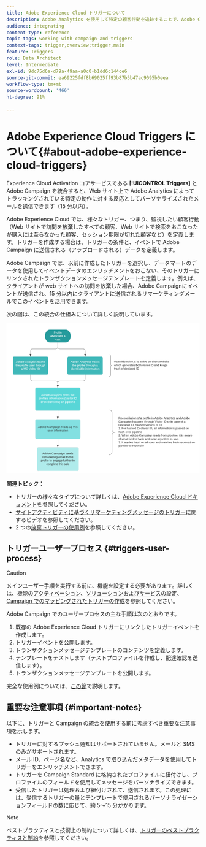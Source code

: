```yaml
---
title: Adobe Experience Cloud トリガーについて
description: Adobe Analytics を使用して特定の顧客行動を追跡することで、Adobe Campaign で顧客にパーソナライズされたメールを送信できるようになりました。
audience: integrating
content-type: reference
topic-tags: working-with-campaign-and-triggers
context-tags: trigger,overview;trigger,main
feature: Triggers
role: Data Architect
level: Intermediate
exl-id: 9dc75d6a-d79a-49aa-a0c0-b1dd6c144ce6
source-git-commit: ea69225fdf8b69025ff93b87b5b47ac9095b0eea
workflow-type: tm+mt
source-wordcount: '466'
ht-degree: 91%

---
```


# Adobe Experience Cloud Triggers について{#about-adobe-experience-cloud-triggers}

Experience Cloud Activation コアサービスである **[!UICONTROL Triggers]** と Adobe Campaign を統合すると、Web サイト上で Adobe Analytics によってトラッキングされている特定の動作に対する反応としてパーソナライズされたメールを送信できます（15 分以内）。

Adobe Experience Cloud では、様々なトリガー、つまり、監視したい顧客行動（Web サイトで訪問を放棄したすべての顧客、Web サイトで検索をおこなったが購入には至らなかった顧客、セッション期限が切れた顧客など）を定義します。トリガーを作成する場合は、トリガーの条件と、イベントで Adobe Campaign に送信される（アップロードされる）データを定義します。

Adobe Campaign では、以前に作成したトリガーを選択し、データマートのデータを使用してイベントデータのエンリッチメントをおこない、そのトリガーにリンクされたトランザクションメッセージテンプレートを定義します。例えば、クライアントが web サイトへの訪問を放棄した場合、Adobe Campaignにイベントが送信され、15 分以内にクライアントに送信されるリマーケティングメールでこのイベントを活用できます。

次の図は、この統合の仕組みについて詳しく説明しています。

![](assets/triggers_diagram.png)

**関連トピック：**

* トリガーの様々なタイプについて詳しくは、[Adobe Experience Cloud ドキュメント](https://experienceleague.adobe.com/docs/core-services/interface/triggers.html)を参照してください。
* [サイトアクティビティに基づくリマーケティングメッセージのトリガー](https://helpx.adobe.com/marketing-cloud/how-to/email-marketing.html#step-two)に関するビデオを参照してください。
* 2 つの[放棄トリガーの使用例](../../integrating/using/abandonment-triggers-use-cases.md)を参照してください。

## トリガーユーザープロセス {#triggers-user-process}

>[!CAUTION]
>
>メインユーザー手順を実行する前に、機能を設定する必要があります。詳しくは、[機能のアクティベーション](../../integrating/using/configuring-triggers-in-experience-cloud.md#activating-the-functionality)、[ソリューションおよびサービスの設定](../../integrating/using/configuring-triggers-in-experience-cloud.md#configuring-solutions-and-services)、[Campaign でのマッピングされたトリガーの作成](../../integrating/using/using-triggers-in-campaign.md#creating-a-mapped-trigger-in-campaign)を参照してください。

Adobe Campaign でのユーザープロセスの主な手順は次のとおりです。

1. 既存の Adobe Experience Cloud トリガーにリンクしたトリガーイベントを作成します。
1. トリガーイベントを公開します。
1. トランザクションメッセージテンプレートのコンテンツを定義します。
1. テンプレートをテストします（テストプロファイルを作成し、配達確認を送信します）。
1. トランザクションメッセージテンプレートを公開します。

完全な使用例については、[この節](../../integrating/using/abandonment-triggers-use-cases.md)で説明します。

## 重要な注意事項 {#important-notes}

以下に、トリガーと Campaign の統合を使用する前に考慮すべき重要な注意事項を示します。

* トリガーに対するプッシュ通知はサポートされていません。メールと SMS のみがサポートされます。
* メール ID、ページ名など、Analytics で取り込んだメタデータを使用してトリガーをエンリッチメントできます。
* トリガーを Campaign Standard に格納されたプロファイルに紐付けし、プロファイルのフィールドを使用してメッセージをパーソナライズできます。
* 受信したトリガーは処理および紐付けされて、送信されます。この処理には、受信するトリガーの量とテンプレートで使用されるパーソナライゼーションフィールドの数に応じて、約 5～15 分かかります。

>[!NOTE]
>
>ベストプラクティスと技術上の制約について詳しくは、[トリガーのベストプラクティスと制約](../../integrating/using/configuring-triggers-in-experience-cloud.md#triggers-best-practices-and-limitations)を参照してください。
